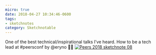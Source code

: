 ```yaml
---
micro: true
date: 2018-04-27 10:34:46-0600
tags:
- sketchnotes
category: Sketchnotable
---
```


One of the best technical/inspirational talks I’ve heard. How to be a tech lead at #peersconf by @eryno ✍🏼 [![Peers 2018 sketchnote 08](https://media.bennorris.org/images/sketchnotable/uploads/2018/a5e1e40fcd.jpg)](https://media.bennorris.org/images/sketchnotable/uploads/2018/a5e1e40fcd.jpg)